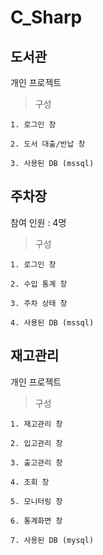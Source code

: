 # C_Sharp
## 도서관
개인 프로젝트
>구성
```
1. 로그인 창

2. 도서 대출/반납 창

3. 사용된 DB (mssql)
```

## 주차장
참여 인원 : 4명
>구성
```
1. 로그인 창

2. 수입 통계 창

3. 주차 상태 창

4. 사용된 DB (mssql)
```

## 재고관리
개인 프로젝트
>구성
```
1. 재고관리 창

2. 입고관리 창

3. 출고관리 창

4. 조회 창

5. 모니터링 창

6. 통계화면 창

7. 사용된 DB (mysql)
```
